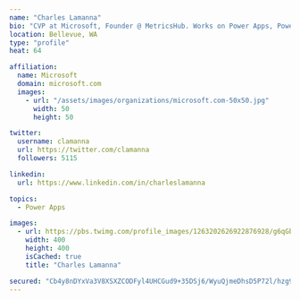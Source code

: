 ```yaml
---
name: "Charles Lamanna"
bio: "CVP at Microsoft, Founder @ MetricsHub. Works on Power Apps, Power Automate, Power Virtual Agent, Common Data Service and Dynamics 365."
location: Bellevue, WA
type: "profile"
heat: 64

affiliation:
  name: Microsoft
  domain: microsoft.com
  images:
    - url: "/assets/images/organizations/microsoft.com-50x50.jpg"
      width: 50
      height: 50

twitter:
  username: clamanna
  url: https://twitter.com/clamanna
  followers: 5115

linkedin:
  url: https://www.linkedin.com/in/charleslamanna

topics:
  - Power Apps

images:
  - url: https://pbs.twimg.com/profile_images/1263202626922876928/g6qGbHZ-_400x400.jpg
    width: 400
    height: 400
    isCached: true
    title: "Charles Lamanna"

secured: "Cb4y8nDYxVa3V8XSXZCODFyl4UHCGud9+35DSj6/WyuQjmeDhsD5P72l/hzg9LD0paPAmxxWI5wrFZmEe7okCHQJw4p0wzlorxaw5ABSlS4mmxgPTEuWVPuU4bZqcrE9VN/9ktbGC3GyhIYTxN3woM/maQgoLlmcfWOTsFO0+fseeOisSJP+MVe55VscWjenQuyvHEJ3jqG1OjkyS00eA1T6/8wyTECS79buwfyXIdvM98P10HWyOZrQSWGUJbSMOxhSY06dHb2rdaJCj480OzyjMu5481v2FFd1UORPQ6tMDk+7TPHVB56wK0z1vvnSfmqwjV4hS0KSpG2MR5nkuAi7mDUjVGDvJvGJI+hX6oEAy737iQXaZ95+BXrsSGPjh3wPvdIctNfj0x9WqMV/icExw7Dw4vthOhuR53kE4BQ=;pcAZHKaMwLxoOHR/iBSJAw=="
---
```


